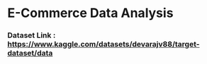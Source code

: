 # E-Commerce Data Analysis

###  Dataset Link : https://www.kaggle.com/datasets/devarajv88/target-dataset/data

